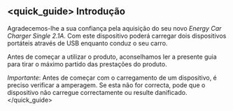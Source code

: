 ## <quick_guide> Introdução
Agradecemos-lhe a sua confiança pela aquisição do seu novo *Energy Car Charger Single 2.1A*. Com este dispositivo poderá carregar dois dispositivos portáteis através de USB enquanto conduz o seu carro.

Antes de começar a utilizar o produto, aconselhamos ler a presente guia para tirar o máximo partido das prestações do  produto. 

*Importante*: Antes de começar com o carregamento de um dispositivo, é preciso verificar a amperagem. Se esta não for correcta, pode que o dispositivo não carregue correctamente ou resulte danificado. 
</quick_guide>

